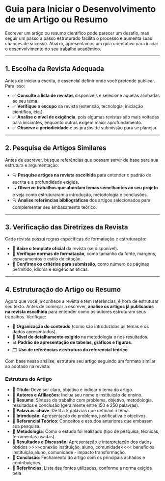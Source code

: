 # **Guia para Iniciar o Desenvolvimento de um Artigo ou Resumo**

Escrever um artigo ou resumo científico pode parecer um desafio, mas seguir um passo a passo estruturado facilita o processo e aumenta suas chances de sucesso. Abaixo, apresentamos um guia orientativo para iniciar o desenvolvimento do seu trabalho acadêmico.  

---

## **1. Escolha da Revista Adequada**  

Antes de iniciar a escrita, é essencial definir onde você pretende publicar. Para isso:  
- ✅ **Consulte a lista de revistas** disponíveis e selecione aquelas alinhadas ao seu tema.  
- ✅ **Verifique o escopo** da revista (extensão, tecnologia, iniciação científica, etc.).  
- ✅ **Analise o nível de exigência**, pois algumas revistas são mais voltadas para iniciantes, enquanto outras exigem maior aprofundamento.  
- ✅ **Observe a periodicidade** e os prazos de submissão para se planejar.  

---

## **2. Pesquisa de Artigos Similares**  

Antes de escrever, busque referências que possam servir de base para sua estrutura e argumentação:  
- 🔍 **Pesquise artigos na revista escolhida** para entender o padrão de escrita e a profundidade exigida.  
- 🔍 **Observe trabalhos que abordam temas semelhantes ao seu projeto** e veja como estruturaram a introdução, metodologia e conclusões.  
- 🔍 **Analise referências bibliográficas** dos artigos selecionados para complementar seu embasamento teórico.  

---

## **3. Verificação das Diretrizes da Revista**  

Cada revista possui regras específicas de formatação e estruturação:  
- 📌 **Baixe o template oficial** da revista (se disponível).  
- 📌 **Verifique normas de formatação**, como tamanho da fonte, margens, espaçamentos e estilo de citação.  
- 📌 **Confirme os critérios para submissão**, como número de páginas permitido, idioma e exigências éticas.  

---

## **4. Estruturação do Artigo ou Resumo**  

Agora que você já conhece a revista e tem referências, é hora de estruturar seu texto. Antes de começar a escrever, **analise os artigos já publicados na revista escolhida** para entender como os autores estruturam seus trabalhos. Verifique:  

- 📖 **Organização do conteúdo** (como são introduzidos os temas e os dados apresentados).  
- 📝 **Nível de detalhamento exigido** na metodologia e nos resultados.  
- 📊 **Padrão de apresentação de tabelas, gráficos e figuras**.  
- 🗂 **Uso de referências e estrutura do referencial teórico**.  

Com base nessa análise, estruture seu artigo seguindo um formato similar ao adotado na revista:  

### **Estrutura do Artigo**  
- 🔹 **Título**: Deve ser claro, objetivo e indicar o tema do artigo.  
- 🔹 **Autores e Afiliações**: Inclua seu nome e instituição de ensino.  
- 🔹 **Resumo**: Síntese do trabalho com problema, objetivo, metodologia, resultados e conclusão (geralmente entre 150 e 250 palavras).  
- 🔹 **Palavras-chave**: De 3 a 5 palavras que definam o tema.  
- 🔹 **Introdução**: Apresentação do problema, justificativa e objetivos.  
- 🔹 **Referencial Teórico**: Conceitos e estudos anteriores que embasam sua pesquisa.  
- 🔹 **Metodologia**: Como o estudo foi realizado (tipo de pesquisa, técnicas, ferramentas usadas).  
- 🔹 **Resultados e Discussão**: Apresentação e interpretação dos dados obtidos >>>>conexão instituição, aluno, comunidade<<<< benefícios instituição,aluno, comunidade - impacto transformação.  
- 🔹 **Conclusão**: Fechamento do artigo com os principais achados e contribuições.  
- 🔹 **Referências**: Lista das fontes utilizadas, conforme a norma exigida pela
